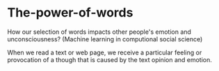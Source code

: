# The-power-of-words
How our selection of words impacts other people's emotion and unconsciousness? (Machine learning in computional social science)

When we read a text or web page, we receive a particular feeling or provocation of a though that is caused by the text opinion and emotion. 
